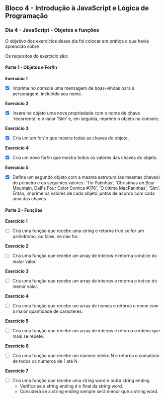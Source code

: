 ## Bloco 4 - Introdução à JavaScript e Lógica de Programação
### Dia 4 - JavaScript - Objetos e funções

O objetivo dos exercícios desse dia foi colocar em prática o que havia aprendido sobre

Os requisitos do exercí­cio são:

#### Parte 1 - Objetos e For/In

**Exercício 1**
- [x] Imprime no console uma mensagem de boas-vindas para a personagem, incluindo seu nome.

**Exercício 2**
- [x] Insere no objeto uma nova propriedade com o nome de chave 'recorrente' e o valor 'Sim' e, em seguida, imprime o objeto no console.

**Exercício 3**
- [x] Cria um um for/in que mostra todas as chaves do objeto.

**Exercício 4**
- [x] Cria um novo for/in que mostra todos os valores das chaves do objeto.

**Exercício 5**
- [x] Define um segundo objeto com a mesma estrutura (as mesmas chaves) do primeiro e os seguintes valores: 'Tio Patinhas', 'Christmas on Bear Mountain, Dell's Four Color Comics #178', 'O último MacPatinhas', 'Sim'. Então, imprime os valores de cada objeto juntos de acordo com cada uma das chaves.

#### Parte 2 - Funções

**Exercício 1**
- [ ] Cria uma função que recebe uma string e retorna true se for um palíndromo, ou false, se não for.

**Exercício 2**
- [ ] Cria uma função que recebe um array de inteiros e retorna o índice do maior valor.

**Exercício 3**
- [ ] Cria uma função que recebe um array de inteiros e retorna o índice do menor valor.

**Exercício 4**
- [ ] Cria uma função que recebe um array de nomes e retorna o nome com a maior quantidade de caracteres.

**Exercício 5**
- [ ] Cria uma função que recebe um array de inteiros e retorna o inteiro que mais se repete.

**Exercício 6**
- [ ] Cria uma função que recebe um número inteiro N e retorna o somatório de todos os números de 1 até N.

**Exercício 7**
- [ ] Cria uma função que recebe uma string word e outra string ending. 
  - Verifica se a string ending é o final da string word. 
  - Considera se a string ending sempre será menor que a string word.
